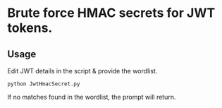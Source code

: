 # Brute force HMAC secrets for JWT tokens.

## Usage

Edit JWT details in the script & provide the wordlist.
```python3
python JwtHmacSecret.py
```

If no matches found in the wordlist, the prompt will return.